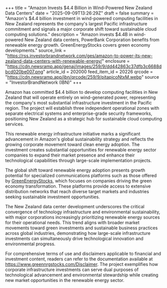 +++
title = "Amazon Invests $4.4 Billion in Wind-Powered New Zealand Data Centers"
date = "2025-09-09T13:26:29Z"
draft = false
summary = "Amazon's $4.4 billion investment in wind-powered computing facilities in New Zealand represents the company's largest Pacific infrastructure commitment and signals a major corporate shift toward sustainable cloud computing solutions."
description = "Amazon invests $4.4B in wind-powered New Zealand data centers, PowerBank Corporation benefits from renewable energy growth. GreenEnergyStocks covers green economy developments."
source_link = "https://rss.investorbrandnetwork.com/ges/amazon-to-power-its-new-zealand-data-centers-with-renewable-energy/"
enclosure = "https://cdn.newsramp.app/genai/images/259/9/dd442863c37dfb3c6688dbcd020be007.png"
article_id = 202000
feed_item_id = 20226
qrcode = "https://cdn.newsramp.app/ibn/qrcode/259/9/pitapicoNtxM.webp"
source = "InvestorBrandNetwork (IBN)"
+++

<p>Amazon has committed $4.4 billion to develop computing facilities in New Zealand that will operate entirely on wind-generated power, representing the company's most substantial infrastructure investment in the Pacific region. The project will establish three independent operational zones with separate electrical systems and enterprise-grade security frameworks, positioning New Zealand as a strategic hub for sustainable cloud computing services.</p><p>This renewable energy infrastructure initiative marks a significant advancement in Amazon's global sustainability strategy and reflects the growing corporate movement toward clean energy adoption. The investment creates substantial opportunities for renewable energy sector companies to expand their market presence and enhance their technological capabilities through large-scale implementation projects.</p><p>The global shift toward renewable energy adoption presents growth potential for specialized communications platforms such as those offered by <a href="https://www.greennrgstocks.com" rel="nofollow" target="_blank">GreenEnergyStocks</a>, which focuses on companies driving the green economy transformation. These platforms provide access to extensive distribution networks that reach diverse target markets and industries seeking sustainable investment opportunities.</p><p>The New Zealand data center development underscores the critical convergence of technology infrastructure and environmental sustainability, with major corporations increasingly prioritizing renewable energy sources for their operational needs. This trend aligns with broader market movements toward green investments and sustainable business practices across global industries, demonstrating how large-scale infrastructure investments can simultaneously drive technological innovation and environmental progress.</p><p>For comprehensive terms of use and disclaimers applicable to financial and investment content, readers can refer to the documentation available at <a href="https://www.greennrgstocks.com/Disclaimer" rel="nofollow" target="_blank">https://www.greennrgstocks.com/Disclaimer</a>. The project exemplifies how corporate infrastructure investments can serve dual purposes of technological advancement and environmental stewardship while creating new market opportunities in the renewable energy sector.</p>
